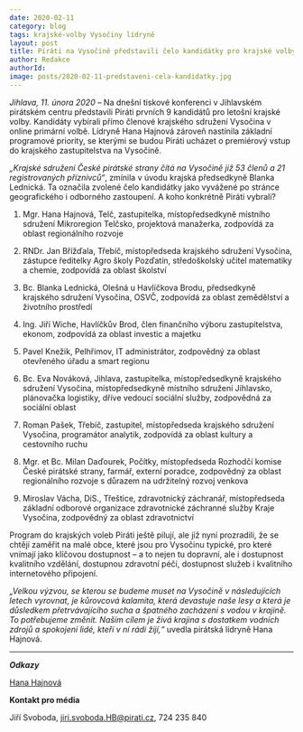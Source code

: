 ```yaml
---
date: 2020-02-11
category: blog
tags: krajské-volby Vysočiny lídryně 
layout: post
title: Piráti na Vysočině představili čelo kandidátky pro krajské volby. V programu se chtějí zaměřit na rozvoj venkova a boj se suchem
author: Redakce 
authorId:  
image: posts/2020-02-11-predstaveni-cela-kandidatky.jpg
---
```


*Jihlava, 11. února 2020* – Na dnešní tiskové konferenci v Jihlavském pirátském centru představili Piráti prvních 9 kandidátů pro letošní krajské volby. Kandidáty vybírali přímo členové krajského sdružení Vysočina v online primární volbě. Lídryně Hana Hajnová zároveň nastínila základní programové priority, se kterými se budou Piráti ucházet o premiérový vstup do krajského zastupitelstva na Vysočině.

*„Krajské sdružení České pirátské strany čítá na Vysočině již 53 členů a 21 registrovaných příznivců“*, zmínila v úvodu krajská předsedkyně Blanka Lednická. Ta označila zvolené čelo kandidátky jako vyvážené po stránce geografického i odborného zastoupení. A koho konkrétně Piráti vybrali? 

1.	Mgr. Hana Hajnová, Telč, zastupitelka, místopředsedkyně místního sdružení Mikroregion Telčsko, projektová manažerka, zodpovídá za oblast regionálního rozvoje

2.	RNDr. Jan Břížďala, Třebíč, místopředseda krajského sdružení Vysočina, zástupce ředitelky Agro školy Pozďatín, středoškolský učitel matematiky a chemie, zodpovídá za oblast školství

3.	Bc. Blanka Lednická, Olešná u Havlíčkova Brodu, předsedkyně krajského sdružení Vysočina, OSVČ, zodpovídá za oblast zemědělství a životního prostředí

4.	Ing. Jiří Wiche, Havlíčkův Brod, člen finančního výboru zastupitelstva, ekonom, zodpovídá za oblast investic a majetku

5.	Pavel Knežik, Pelhřimov, IT administrátor, zodpovědný za oblast otevřeného úřadu a  smart regionu

6.	Bc. Eva Nováková, Jihlava, zastupitelka, místopředsedkyně krajského sdružení Vysočina, místopředsedkyně místního sdružení Jihlavsko, plánovačka logistiky, dříve vedoucí sociální služby, zodpovědná za sociální oblast

7.	Roman Pašek, Třebíč, zastupitel, místopředseda krajského sdružení Vysočina, programátor analytik, zodpovídá za oblast kultury a cestovního ruchu

8.	Mgr. et Bc. Milan Daďourek, Počítky, místopředseda Rozhodčí komise České pirátské strany, farmář, externí poradce, zodpovědný za oblast regionálního rozvoje s důrazem na udržitelný rozvoj venkova

9.	Miroslav Vácha, DiS., Třeštice, zdravotnický záchranář, místopředseda základní odborové organizace zdravotnické záchranné služby Kraje Vysočina, zodpovědný za oblast zdravotnictví 

Program do krajských voleb Piráti ještě pilují, ale již nyní prozradili, že se chtějí zaměřit na malé obce, které jsou pro Vysočinu typické, pro které vnímají jako klíčovou dostupnost – a to nejen tu dopravní, ale i dostupnost kvalitního vzdělání, dostupnou zdravotní péči, dostupnost služeb i kvalitního internetového připojení.

*„Velkou výzvou, se kterou se budeme muset na Vysočině v následujících letech vyrovnat, je kůrovcová kalamita, která devastuje naše lesy a která je důsledkem přetrvávajícího sucha a špatného zacházení s vodou v krajině. To potřebujeme změnit. Naším cílem je živá krajina s dostatkem vodních zdrojů a spokojení lidé, kteří v ní rádi žijí,“* uvedla pirátská lídryně Hana Hajnová. 

---

***Odkazy***

[Hana Hajnová](https://vysocina.pirati.cz/lide/hana-hajnova/)


**Kontakt pro média**

Jiří Svoboda, <jiri.svoboda.HB@pirati.cz>, 724 235 840
